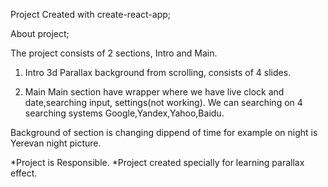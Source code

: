 Project Created with create-react-app;

About project;

The project consists of 2 sections, Intro and Main.
1. Intro
3d Parallax background from scrolling, consists of 4 slides.

2. Main
Main section have wrapper where we have live clock and date,searching input, settings(not working).
We can searching on 4 searching systems Google,Yandex,Yahoo,Baidu.

Background of section is changing dippend of time for example on night is Yerevan night picture.

*Project is Responsible.
*Project created specially for learning parallax effect.

